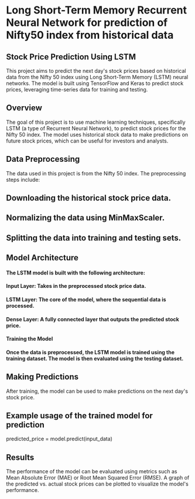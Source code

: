#  Long Short-Term Memory Recurrent Neural Network for prediction of Nifty50 index from historical data

## Stock Price Prediction Using LSTM

This project aims to predict the next day's stock prices based on historical data from the Nifty 50 index using Long Short-Term Memory (LSTM) neural networks. The model is built using TensorFlow and Keras to predict stock prices, leveraging time-series data for training and testing.

## Overview

The goal of this project is to use machine learning techniques, specifically LSTM (a type of Recurrent Neural Network), to predict stock prices for the Nifty 50 index. The model uses historical stock data to make predictions on future stock prices, which can be useful for investors and analysts.

## Data Preprocessing
The data used in this project is from the Nifty 50 index. The preprocessing steps include:

## Downloading the historical stock price data.
## Normalizing the data using MinMaxScaler.
## Splitting the data into training and testing sets.
## Model Architecture
#### The LSTM model is built with the following architecture:
#### Input Layer: Takes in the preprocessed stock price data.
#### LSTM Layer: The core of the model, where the sequential data is processed.
#### Dense Layer: A fully connected layer that outputs the predicted stock price.
#### Training the Model
#### Once the data is preprocessed, the LSTM model is trained using the training dataset. The model is then evaluated using the testing dataset.

## Making Predictions
After training, the model can be used to make predictions on the next day's stock price.

## Example usage of the trained model for prediction
predicted_price = model.predict(input_data)

## Results
The performance of the model can be evaluated using metrics such as Mean Absolute Error (MAE) or Root Mean Squared Error (RMSE). A graph of the predicted vs. actual stock prices can be plotted to visualize the model's performance.


